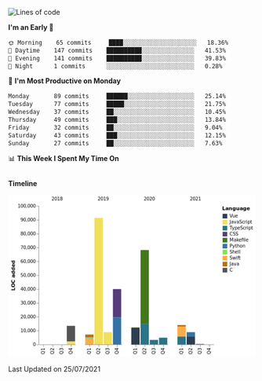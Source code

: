 <!--START_SECTION:waka-->
![Lines of code](https://img.shields.io/badge/From%20Hello%20World%20I%27ve%20Written-273236%20lines%20of%20code-blue)

**I'm an Early 🐤** 

```text
🌞 Morning    65 commits     ████░░░░░░░░░░░░░░░░░░░░░   18.36% 
🌆 Daytime    147 commits    ██████████░░░░░░░░░░░░░░░   41.53% 
🌃 Evening    141 commits    ██████████░░░░░░░░░░░░░░░   39.83% 
🌙 Night      1 commits      ░░░░░░░░░░░░░░░░░░░░░░░░░   0.28%

```
📅 **I'm Most Productive on Monday** 

```text
Monday       89 commits     ██████░░░░░░░░░░░░░░░░░░░   25.14% 
Tuesday      77 commits     █████░░░░░░░░░░░░░░░░░░░░   21.75% 
Wednesday    37 commits     ██░░░░░░░░░░░░░░░░░░░░░░░   10.45% 
Thursday     49 commits     ███░░░░░░░░░░░░░░░░░░░░░░   13.84% 
Friday       32 commits     ██░░░░░░░░░░░░░░░░░░░░░░░   9.04% 
Saturday     43 commits     ███░░░░░░░░░░░░░░░░░░░░░░   12.15% 
Sunday       27 commits     ██░░░░░░░░░░░░░░░░░░░░░░░   7.63%

```


📊 **This Week I Spent My Time On** 

```text
```

**Timeline**

![Chart not found](https://raw.githubusercontent.com/johann-lr/johann-lr/master/charts/bar_graph.png) 


 Last Updated on 25/07/2021
<!--END_SECTION:waka-->
